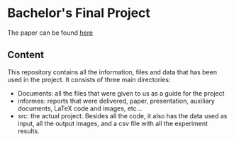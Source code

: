 # Bachelor's Final Project

The paper can be found [here](https://github.com/marti1999/TFG/blob/master/informes/entrega%20final/informe%20final.pdf)

## Content
This repository contains all the information, files and data that has been used in the project.
It consists of three main directories:
- Documents: all the files that were given to us as a guide for the project
- informes: reports that were delivered, paper, presentation, auxiliary documents, LaTeX code and images, etc...
- src: the actual project. Besides all the code, it also has the data used as input, all the output images, and a csv file with all the experiment results.
